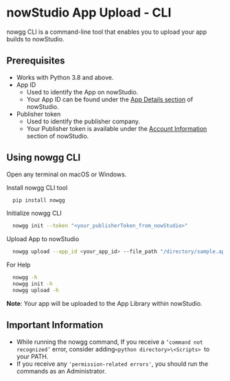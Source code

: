 # nowStudio App Upload - CLI

nowgg CLI is a command-line tool that enables you to upload your app builds to nowStudio.


## Prerequisites

+ Works with Python 3.8 and above.
+ App ID
    + Used to identify the App on nowStudio.
    + Your App ID can be found under the [App Details section](https://docs.now.gg/nowstudio/publish#app-details) of nowStudio.
+ Publisher token
    * Used to identify the publisher company.
    * Your Publisher token is available under the [Account Information](https://docs.now.gg/nowstudio/start-using-nowstudio#ac-info) section of nowStudio.

## Using nowgg CLI

Open any terminal on macOS or Windows.

Install nowgg CLI tool
```bash
  pip install nowgg
```
Initialize nowgg CLI
```bash
  nowgg init --token "<your_publisherToken_from_nowStudio>"
```
Upload App to nowStudio
```bash
  nowgg upload --app_id <your_app_id> --file_path "/directory/sample.apk" --apk_version <apk_version> --version_code <app_version_code>

```
For Help
```bash
  nowgg -h
  nowgg init -h
  nowgg upload -h
```  

**Note**: Your app will be uploaded to the App Library within nowStudio.

## Important Information

+ While running the nowgg command, If you receive a `‘command not recognized’` error, consider adding` <python directory>\<Scripts>  `to your PATH.
+ If you receive any  `'permission-related errors'`, you should run the commands as an Administrator.